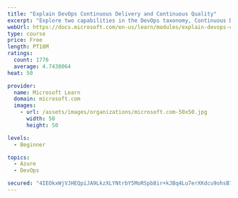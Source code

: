 ```yaml
---
title: "Explain DevOps Continuous Delivery and Continuous Quality"
excerpt: "Explore two capabilities in the DevOps taxonomy, Continuous Delivery and Continuous Quality."
webUrl: https://docs.microsoft.com/en-us/learn/modules/explain-devops-continous-delivery-quality/
type: course
price: Free
length: PT18M
ratings:
  count: 1776
  average: 4.7438064
heat: 50

provider:
  name: Microsoft Learn
  domain: microsoft.com
  images:
    - url: /assets/images/organizations/microsoft.com-50x50.jpg
      width: 50
      height: 50

levels:
  - Beginner

topics:
  - Azure
  - DevOps

secured: "4IEOkxWjVJHEQpiJA9LkzXLYNtrbY5MoRSpb8ir+kJBq4Lu7erXKdcu9ohsB7mmEApr2SxcDrNIBBK5N4cgdHZWpmW+f3lAMjdgQ4oaFgpfg6HU5b3orEAglnLgXV/eDVYQwkl3nfaLTKx8IeiR/DiRvO69gKFlYlhL/dOek6mr5RWCWvhJXG44f4zMyVL3IuTyQO9S4YGynlwHdkt3MeiNeMDafddt21r2037bvMWzcLM/C+Q7bHcj1TdlxKIoZx2FUhlxvxyU+TdGUOhJNam2mw1KL+VetLwQtGmJI1n08nUkBCq5Je6Gprqob9cbNVl7PmHe4wUPNmY46xoI+CbxrrsuloXCQ3v3GqdIiEEhanNKCFsvV5GeKNddN14VsXQaQ91POCyZrBg7sKAoOLtDo+xmwj+KoxudNkMWyaiA=;VG+PTtMIBaohAqsR+PCeZA=="
---
```


